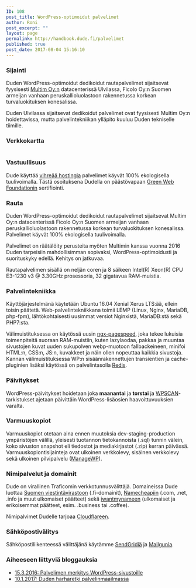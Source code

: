 ```yaml
---
ID: 108
post_title: WordPress-optimoidut palvelimet
author: Roni
post_excerpt: ""
layout: page
permalink: http://handbook.dude.fi/palvelimet
published: true
post_date: 2017-08-04 15:16:10
---
```

<h3>Sijainti</h3>

Duden WordPress-optimoidut dedikoidut rautapalvelimet sijaitsevat fyysisesti <a href="https://www.multim.fi/">Multim Oy:n</a> datacenterissä Ulvilassa, Ficolo Oy:n Suomen armeijan vanhaan peruskallioluolastoon rakennetussa korkean turvaluokituksen konesalissa.

Duden Ulvilassa sijaitsevat dedikoidut palvelimet ovat fyysisesti Multim Oy:n hoidettavissa, mutta palvelintekniikan ylläpito kuuluu Duden tekniselle tiimille.

<h3>Verkkokartta</h3>
<figure class="wp-block-image size-large"><img src="http://handbook.dude.fi/media/Digitoimisto-Dude-Oy-Infrakartta-1024x890.png" alt="" class="wp-image-600"/></figure>

<h3>Vastuullisuus</h3>

Dude käyttää <a href="https://www.dude.fi/vihreaa-hostingia-100-green-web-hosting">vihreää hostingia</a> palvelimet käyvät 100% ekologisella tuulivoimalla. Tästä osoituksena Dudella on päästövapaan <a href="https://www.thegreenwebfoundation.org/green-web-check/?url=https%3A%2F%2Fwww.dude.fi">Green Web Foundationin</a> sertifiointi.

<h3>Rauta</h3>

Duden WordPress-optimoidut dedikoidut rautapalvelimet sijaitsevat Multim Oy:n datacenterissä Ficolo Oy:n Suomen armeijan vanhaan peruskallioluolastoon rakennetussa korkean turvaluokituksen konesalissa. Palvelimet käyvät 100% ekologisella tuulivoimalla.

Palvelimet on räätälöity perusteita myöten Multimin kanssa vuonna 2016 Duden tarpeisiin mahdollisimman sopivaksi, WordPress-optimoidusti ja suorituskyky edellä. Kehitys on jatkuvaa.

Rautapalvelimen sisällä on neljän coren ja 8 säikeen Intel(R) Xeon(R) CPU E3-1230 v3 @ 3.30GHz prosessoria, 32 gigatavua RAM-muistia.

<h3>Palvelintekniikka</h3>

Käyttöjärjestelmänä käytetään Ubuntu 16.04 Xenial Xerus LTS:ää, ellein toisin päätetä. Web-palvelintekniikkana toimii LEMP (Linux, Nginx, MariaDB, php-fpm), lähtökohtaisesti uusimmat versiot Nginxistä, MariaDB:stä sekä PHP7:sta.

Välimuistituksessa on käytössä uusin <a href="https://developers.google.com/speed/pagespeed/module">ngx-pagespeed</a>, joka tekee lukuisia toimenpiteitä suoraan RAM-muistiin, kuten lazylaodaa, pakkaa ja muuntaa sivustojen kuvat uuden sukupolven webp-muotoon fallbackeineen, minifoi HTML:n, CSS:n, JS:n, kuvakkeet ja näin ollen nopeuttaa kaikkia sivustoja. Kannan välimuistituksessa WP:n sisäänrakennettujen transientien ja cache-pluginien lisäksi käytössä on palvelintasolla <a href="https://redis.io/">Redis</a>.

<h3>Päivitykset</h3>

WordPress-päivitykset hoidetaan joka <b>maanantai</b> ja <b>torstai</b> ja <a href="https://wpscan.org/">WPSCAN</a>-tarkistukset ajetaan päivittäin WordPress-lisäosien haavoittuvuuksien varalta.

<h3>Varmuuskopiot</h3>

Varmuuskopiot otetaan aina ennen muutoksia dev-staging-production ympäristöjen välillä, yleisesti tuotannon tietokannoista (.sql) tunnin välein, koko sivuston snapshot eli tiedostot ja mediakirjastot (.zip) kerran päivässä. Varmuuskopiontisijainteja ovat ulkoinen verkkolevy, sisäinen verkkolevy sekä ulkoinen pilvipalvelu (<a href="https://managewp.com/">ManageWP</a>).

<h3>Nimipalvelut ja domainit</h3>

Dude on virallinen Traficomin verkkotunnusvälittäjä. Domaineissa Dude luottaa <a href="https://registry.domain.fi/">Suomen viestintävirastoon</a> (.fi-domainit), <a href="https://www.namecheap.com/">Namecheapiin</a> (.com, .net, .info ja muut ulkomaiset päätteet) sekä <a href="https://iwantmyname.com/">iwantmynameen</a> (ulkomaiset ja erikoisemmat päätteet, esim. .business tai .coffee).

Nimipalvimet Dudelle tarjoaa <a href="https://www.cloudflare.com/">Cloudflareen</a>.

<h3>Sähköpostivälitys</h3>

Sähköpostiliikenteessä välittäjänä käytämme <a href="https://sendgrid.com/">SendGridiä</a> ja <a href="https://www.mailgun.com/">Mailgunia</a>.

<h3>Aiheeseen liittyviä bloggauksia</h3>
<ul>
 	<li><a href="https://www.dude.fi/wordpress-optimoitu-palvelin">15.3.2016: Palvelimen merkitys WordPress-sivustoille</a></li>
 	<li><a href="https://www.dude.fi/harharetki-palvelinmaailmassa">10.1.2017: Duden harharetki palvelinmaailmassa</a></li>
</ul>